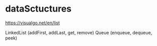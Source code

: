 # dataSctuctures

https://visualgo.net/en/list

LinkedList (addFirst, addLast, get, remove)
Queue (enqueue, dequeue, peek)